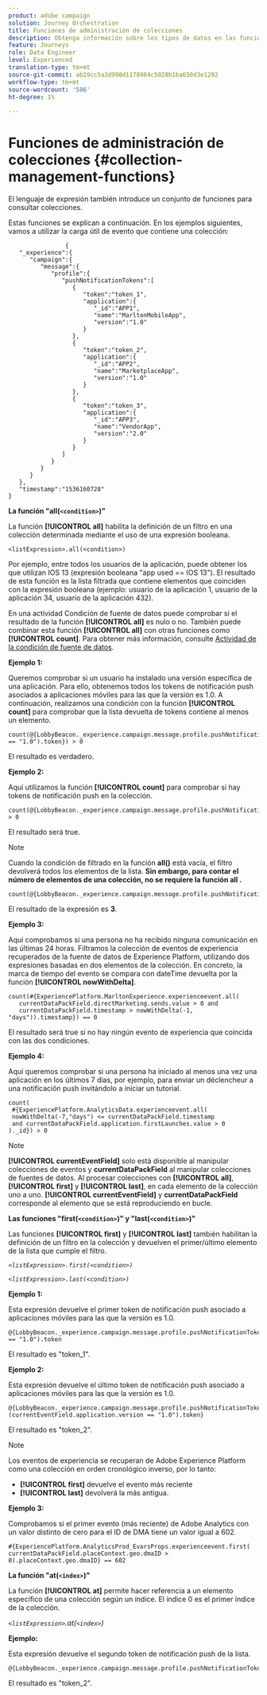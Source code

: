 ```yaml
---
product: adobe campaign
solution: Journey Orchestration
title: Funciones de administración de colecciones
description: Obtenga información sobre los tipos de datos en las funciones de administración de colecciones
feature: Journeys
role: Data Engineer
level: Experienced
translation-type: tm+mt
source-git-commit: ab19cc5a3d998d1178984c5028b1ba650d3e1292
workflow-type: tm+mt
source-wordcount: '586'
ht-degree: 1%

---
```



# Funciones de administración de colecciones {#collection-management-functions}

El lenguaje de expresión también introduce un conjunto de funciones para consultar colecciones.

Estas funciones se explican a continuación. En los ejemplos siguientes, vamos a utilizar la carga útil de evento que contiene una colección:

```
                { 
   "_experience":{ 
      "campaign":{ 
         "message":{ 
            "profile":{ 
               "pushNotificationTokens":[ 
                  { 
                     "token":"token_1",
                     "application":{ 
                        "_id":"APP1",
                        "name":"MarltonMobileApp",
                        "version":"1.0"
                     }
                  },
                  { 
                     "token":"token_2",
                     "application":{ 
                        "_id":"APP2",
                        "name":"MarketplaceApp",
                        "version":"1.0"
                     }
                  },
                  { 
                     "token":"token_3",
                     "application":{ 
                        "_id":"APP3",
                        "name":"VendorApp",
                        "version":"2.0"
                     }
                  }
               ]
            }
         }
      }
   },
   "timestamp":"1536160728"
}
```

**La función &quot;all(`<condition>`)&quot;**

La función **[!UICONTROL all]** habilita la definición de un filtro en una colección determinada mediante el uso de una expresión booleana.

```
<listExpression>.all(<condition>)
```

Por ejemplo, entre todos los usuarios de la aplicación, puede obtener los que utilizan IOS 13 (expresión booleana &quot;app used == IOS 13&quot;). El resultado de esta función es la lista filtrada que contiene elementos que coinciden con la expresión booleana (ejemplo: usuario de la aplicación 1, usuario de la aplicación 34, usuario de la aplicación 432).

En una actividad Condición de fuente de datos puede comprobar si el resultado de la función **[!UICONTROL all]** es nulo o no. También puede combinar esta función **[!UICONTROL all]** con otras funciones como **[!UICONTROL count]**. Para obtener más información, consulte [Actividad de la condición de fuente de datos](../building-journeys/condition-activity.md#data_source_condition).

**Ejemplo 1:**

Queremos comprobar si un usuario ha instalado una versión específica de una aplicación. Para ello, obtenemos todos los tokens de notificación push asociados a aplicaciones móviles para las que la versión es 1.0. A continuación, realizamos una condición con la función **[!UICONTROL count]** para comprobar que la lista devuelta de tokens contiene al menos un elemento.

```
count(@{LobbyBeacon._experience.campaign.message.profile.pushNotificationTokens.all(currentEventField.application.version == "1.0").token}) > 0
```

El resultado es verdadero.

**Ejemplo 2:**

Aquí utilizamos la función **[!UICONTROL count]** para comprobar si hay tokens de notificación push en la colección.

```
count(@{LobbyBeacon._experience.campaign.message.profile.pushNotificationTokens.all().token}) > 0
```

El resultado será true.

<!--Alternatively, you can check if there is no token in the collection:

   ```
   count(@{LobbyBeacon._experience.campaign.message.profile.pushNotificationTokens.all().token}) == 0
   ```

The result will be false.

Here we use the count function in a condition to count the number of push notification tokens in the event.

`count(@{LobbyBeacon._experience.campaign.message.profile.pushNotificationTokens.all().token})`

The result is true.

Note that when the condition in the **all()** function is empty, the filter will return all the elements in the list. Hence, the expression above is equivalent to:

`count(@{LobbyBeacon._experience.campaign.message.profile.pushNotificationTokens.application.name})`

In both cases, the result of the expression is **3**.

A query of experience events recorded on the Adobe Experience Platform may or may not include the current event that triggered the current Journey. This will depend on the relative processing time with which [!DNL Journey Orchestration] sees an event and started evaluating conditions, versus the time it takes for that event to be ingested into the Adobe Experience Platform. For example, when using the .all() syntax to query experience events from the Adobe Experience Platform, we recommend enforcing the exclusion of the current event (by requiring an
earlier timestamp) in order to only consider prior events.-->

>[!NOTE]
>
>Cuando la condición de filtrado en la función **all()** está vacía, el filtro devolverá todos los elementos de la lista. **Sin embargo, para contar el número de elementos de una colección, no se requiere la función all .**


```
count(@{LobbyBeacon._experience.campaign.message.profile.pushNotificationTokens.token})
```

El resultado de la expresión es **3**.

**Ejemplo 3:**

Aquí comprobamos si una persona no ha recibido ninguna comunicación en las últimas 24 horas. Filtramos la colección de eventos de experiencia recuperados de la fuente de datos de Experience Platform, utilizando dos expresiones basadas en dos elementos de la colección. En concreto, la marca de tiempo del evento se compara con dateTime devuelta por la función **[!UICONTROL nowWithDelta]**.

```
count(#{ExperiencePlatform.MarltonExperience.experienceevent.all(
   currentDataPackField.directMarketing.sends.value > 0 and
   currentDataPackField.timestamp > nowWithDelta(-1, "days")).timestamp}) == 0
```

El resultado será true si no hay ningún evento de experiencia que coincida con las dos condiciones.

**Ejemplo 4:**

Aquí queremos comprobar si una persona ha iniciado al menos una vez una aplicación en los últimos 7 días, por ejemplo, para enviar un déclencheur a una notificación push invitándolo a iniciar un tutorial.

```
count(
 #{ExperiencePlatform.AnalyticsData.experienceevent.all(
 nowWithDelta(-7,"days") <= currentDataPackField.timestamp
 and currentDataPackField.application.firstLaunches.value > 0
)._id}) > 0
```

<!--**"All + Count" example 4:** here we use the count function in a boolean expression to see if there is push notification tokens in the collection.

`count(@{LobbyBeacon._experience.campaign.message.profile.pushNotificationTokens.all().application.name}) > 0`

The result will be:

`true`

Alternatively, you can check if there is NO token in the collection:

`count(@{LobbyBeacon._experience.campaign.message.profile.pushNotificationTokens.all().application.name}) =0`

The result will be:

`false`-->

>[!NOTE]
>
>**[!UICONTROL currentEventField]** solo está disponible al manipular colecciones de eventos y  **currentDataPackField**
>al manipular colecciones de fuentes de datos. Al procesar colecciones con **[!UICONTROL all]**, **[!UICONTROL first]** y **[!UICONTROL last]**,
>en cada elemento de la colección uno a uno. **[!UICONTROL currentEventField]** y  **currentDataPackField**
>corresponde al elemento que se está reproduciendo en bucle.

**Las funciones &quot;first(`<condition>`)&quot; y &quot;last(`<condition>`)&quot;**

Las funciones **[!UICONTROL first]** y **[!UICONTROL last]** también habilitan la definición de un filtro en la colección y devuelven el primer/último elemento de la lista que cumple el filtro.

_`<listExpression>.first(<condition>)`_

_`<listExpression>.last(<condition>)`_

**Ejemplo 1:**

Esta expresión devuelve el primer token de notificación push asociado a aplicaciones móviles para las que la versión es 1.0.

```
@{LobbyBeacon._experience.campaign.message.profile.pushNotificationTokens.first(currentEventField.application.version == "1.0").token
```

El resultado es &quot;token_1&quot;.

**Ejemplo 2:**

Esta expresión devuelve el último token de notificación push asociado a aplicaciones móviles para las que la versión es 1.0.

```
@{LobbyBeacon._experience.campaign.message.profile.pushNotificationTokens.last&#8203;(currentEventField.application.version == "1.0").token}
```

El resultado es &quot;token_2&quot;.

>[!NOTE]
>
>Los eventos de experiencia se recuperan de Adobe Experience Platform como una colección en orden cronológico inverso, por lo tanto:
>* **[!UICONTROL first]** devuelve el evento más reciente
>* **[!UICONTROL last]** devolverá la más antigua.


**Ejemplo 3:**

Comprobamos si el primer evento (más reciente) de Adobe Analytics con un valor distinto de cero para el ID de DMA tiene un valor igual a 602.

```
#{ExperiencePlatform.AnalyticsProd_EvarsProps.experienceevent.first(
currentDataPackField.placeContext.geo.dmaID > 0).placeContext.geo.dmaID} == 602
```

**La función &quot;at(`<index>`)&quot;**

La función **[!UICONTROL at]** permite hacer referencia a un elemento específico de una colección según un índice.
El índice 0 es el primer índice de la colección.

_`<listExpression>`.at(`<index>`)_

**Ejemplo:**

Esta expresión devuelve el segundo token de notificación push de la lista.

```
@{LobbyBeacon._experience.campaign.message.profile.pushNotificationTokens.at(1).token}
```

El resultado es &quot;token_2&quot;.